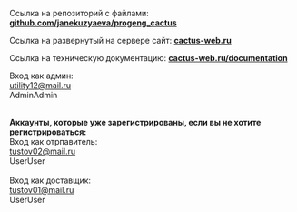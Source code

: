 Ссылка на репозиторий с файлами: <a href="https://github.com/janekuzyaeva/progeng_cactus"> <b>github.com/janekuzyaeva/progeng_cactus</b> </a> <br>

Ссылка на развернутый на сервере сайт: <a href="http://cactus-web.ru"><b>cactus-web.ru</b> </a> <br>

Ссылка на техническую документацию: <a href="http://cactus-web.ru/documentation"> <b>cactus-web.ru/documentation</b> </a> <br>

Вход как админ: <br>utility12@mail.ru<br>    AdminAdmin<br><br>

<strong>Аккаунты, которые уже зарегистрированы, если вы не хотите регистрироваться:</strong><br>
Вход как отрпавитель: <br>tustov02@mail.ru<br>  UserUser<br><br>
Вход как доставщик:<br> tustov01@mail.ru<br>  UserUser<br>
